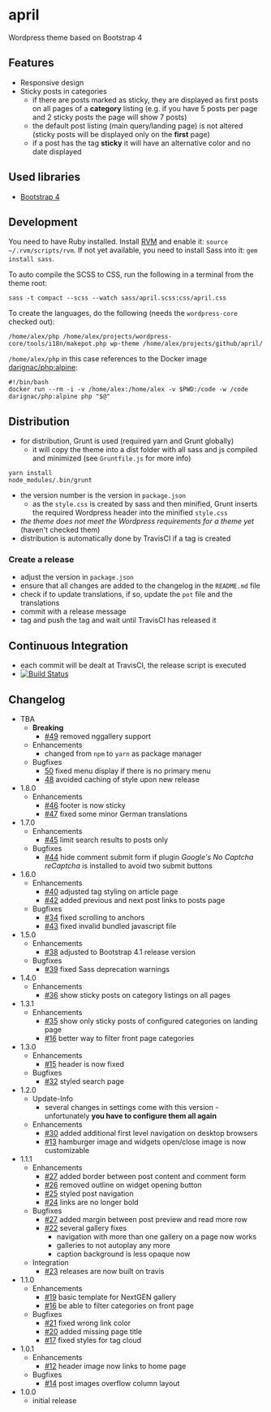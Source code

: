 # april
Wordpress theme based on Bootstrap 4

## Features
* Responsive design
* Sticky posts in categories
    * if there are posts marked as sticky, they are displayed as first posts on all pages of a **category** listing (e.g. if you have 5 posts per page and 2 sticky posts the page will show 7 posts)
    * the default post listing (main query/landing page) is not altered (sticky posts will be displayed only on the **first** page)
    * if a post has the tag **sticky** it will have an alternative color and no date displayed

## Used libraries
* [Bootstrap 4](https://getbootstrap.com/ "Bootstrap 4")

## Development
You need to have Ruby installed. Install [RVM](https://rvm.io/) and enable it: `source ~/.rvm/scripts/rvm`.
If not yet available, you need to install Sass into it: `gem install sass`.

To auto compile the SCSS to CSS, run the following in a terminal from the theme root:
```
sass -t compact --scss --watch sass/april.scss:css/april.css
```

To create the languages, do the following (needs the `wordpress-core` checked out):
```
/home/alex/php /home/alex/projects/wordpress-core/tools/i18n/makepot.php wp-theme /home/alex/projects/github/april/
```
`/home/alex/php` in this case references to the Docker image [darignac/php:alpine](https://hub.docker.com/r/darignac/php/):
```
#!/bin/bash
docker run --rm -i -v /home/alex:/home/alex -v $PWD:/code -w /code darignac/php:alpine php "$@"
```

## Distribution
* for distribution, Grunt is used (required yarn and Grunt globally)
    * it will copy the theme into a dist folder with all sass and js compiled and minimized (see ``Gruntfile.js`` for more info)
```
yarn install
node_modules/.bin/grunt
```
* the version number is the version in ``package.json``
    * as the ``style.css`` is created by sass and then minified, Grunt inserts the required Wordpress header into the minified ``style.css``
* *the theme does not meet the Wordpress requirements for a theme yet* (haven't checked them)
* distribution is automatically done by TravisCI if a tag is created

### Create a release
* adjust the version in `package.json`
* ensure that all changes are added to the changelog in the `README.md` file
* check if to update translations, if so, update the `pot` file and the translations
* commit with a release message
* tag and push the tag and wait until TravisCI has released it

## Continuous Integration
* each commit will be dealt at TravisCI, the release script is executed
* [![Build Status](https://travis-ci.org/dArignac/april.svg?branch=master)](https://travis-ci.org/dArignac/april)

## Changelog
* TBA
    * **Breaking**
        * [#49](https://github.com/dArignac/april/issues/49) removed nggallery support
    * Enhancements
      * changed from `npm` to `yarn` as package manager
    * Bugfixes
      * [50](https://github.com/dArignac/april/issues/50) fixed menu display if there is no primary menu
      * [48](https://github.com/dArignac/april/issues/48) avoided caching of style upon new release
* 1.8.0
    * Enhancements
        * [#46](https://github.com/dArignac/april/issues/46) footer is now sticky
        * [#47](https://github.com/dArignac/april/issues/47) fixed some minor German translations
* 1.7.0
    * Enhancements
        * [#45](https://github.com/dArignac/april/pull/45) limit search results to posts only
    * Bugfixes
        * [#44](https://github.com/dArignac/april/pull/44) hide comment submit form if plugin _Google's No Captcha reCaptcha_ is installed to avoid two submit buttons
* 1.6.0
    * Enhancements
        * [#40](https://github.com/dArignac/april/pull/40) adjusted tag styling on article page
        * [#42](https://github.com/dArignac/april/pull/42) added previous and next post links to posts page
    * Bugfixes
        * [#34](https://github.com/dArignac/april/issues/34) fixed scrolling to anchors
        * [#43](https://github.com/dArignac/april/issues/43) fixed invalid bundled javascript file
* 1.5.0
    * Enhancements
        * [#38](https://github.com/dArignac/april/pull/38) adjusted to Bootstrap 4.1 release version
    * Bugfixes
        * [#39](https://github.com/dArignac/april/issues/39) fixed Sass deprecation warnings
* 1.4.0
    * Enhancements
        * [#36](https://github.com/dArignac/april/issues/36) show sticky posts on category listings on all pages
* 1.3.1
    * Enhancements
        * [#35](https://github.com/dArignac/april/issues/35) show only sticky posts of configured categories on landing page
        * [#16](https://github.com/dArignac/april/issues/16) better way to filter front page categories
* 1.3.0
    * Enhancements
        * [#15](https://github.com/dArignac/april/issues/15) header is now fixed
    * Bugfixes
        * [#32](https://github.com/dArignac/april/issues/32) styled search page
* 1.2.0
    * Update-Info
        * several changes in settings come with this version - unfortunately **you have to configure them all again**
    * Enhancements
        * [#30](https://github.com/dArignac/april/issues/30) added additional first level navigation on desktop browsers
        * [#13](https://github.com/dArignac/april/issues/13) hamburger image and widgets open/close image is now customizable
* 1.1.1
    * Enhancements
        * [#27](https://github.com/dArignac/april/issues/27) added border between post content and comment form
        * [#26](https://github.com/dArignac/april/issues/26) removed outline on widget opening button
        * [#25](https://github.com/dArignac/april/issues/25) styled post navigation
        * [#24](https://github.com/dArignac/april/issues/24) links are no longer bold
    * Bugfixes
        * [#27](https://github.com/dArignac/april/issues/27) added margin between post preview and read more row
        * [#22](https://github.com/dArignac/april/issues/22) several gallery fixes
            * navigation with more than one gallery on a page now works
            * galleries to not autoplay any more
            * caption background is less opaque now
    * Integration
        * [#23](https://github.com/dArignac/april/issues/23) releases are now built on travis
* 1.1.0
    * Enhancements
        * [#19](https://github.com/dArignac/april/issues/19) basic template for NextGEN gallery
        * [#16](https://github.com/dArignac/april/issues/16) be able to filter categories on front page
    * Bugfixes
        * [#21](https://github.com/dArignac/april/issues/21) fixed wrong link color
        * [#20](https://github.com/dArignac/april/issues/20) added missing page title
        * [#17](https://github.com/dArignac/april/issues/17) fixed styles for tag cloud
* 1.0.1
    * Enhancements
        * [#12](https://github.com/dArignac/april/issues/12) header image now links to home page 
    * Bugfixes
        * [#14](https://github.com/dArignac/april/issues/14) post images overflow column layout
* 1.0.0
    * initial release